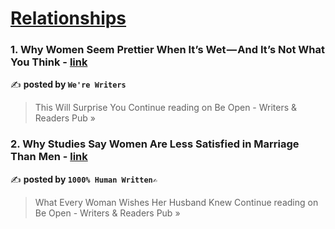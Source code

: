 
<h1><a href=https://medium.com/tag/relationships/recommended target="_blank" rel="noopener noreferrer">Relationships</a></h1>
<h3>1. Why Women Seem Prettier When It’s Wet — And It’s Not What You Think - <a href="https://medium.com/be-open/why-women-seem-prettier-when-its-wet-and-it-s-not-what-you-think-cc0f861c37e3?source=rss------relationships-5" target="_blank" rel="noopener noreferrer">link</a></h3>

✍️ **posted by `We're Writers`**

<blockquote>This Will Surprise You
Continue reading on Be Open - Writers & Readers Pub »</blockquote>

<h3>2. Why Studies Say Women Are Less Satisfied in Marriage Than Men - <a href="https://medium.com/be-open/why-studies-say-women-are-less-satisfied-in-marriage-than-men-49ed42d794dc?source=rss------relationships-5" target="_blank" rel="noopener noreferrer">link</a></h3>

✍️ **posted by `1000% Human Written✍️`**

<blockquote>What Every Woman Wishes Her Husband Knew
Continue reading on Be Open - Writers & Readers Pub »</blockquote>


